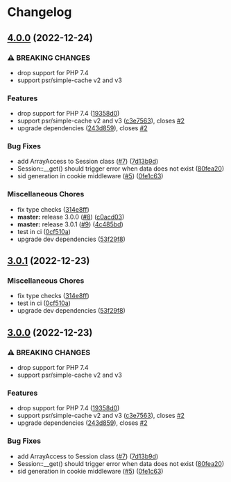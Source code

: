 # Changelog

## [4.0.0](https://github.com/yani/php-session/compare/v3.0.1...v4.0.0) (2022-12-24)


### ⚠ BREAKING CHANGES

* drop support for PHP 7.4
* support psr/simple-cache v2 and v3

### Features

* drop support for PHP 7.4 ([19358d0](https://github.com/yani/php-session/commit/19358d039685beca8c8ec14e8cba260aeacdc0fa))
* support psr/simple-cache v2 and v3 ([c3e7563](https://github.com/yani/php-session/commit/c3e756337fe2de35270201cf9a9271d42bc3b4ee)), closes [#2](https://github.com/yani/php-session/issues/2)
* upgrade dependencies ([243d859](https://github.com/yani/php-session/commit/243d859028fdfa0f4be4c8761f63a364b0f0e7f2)), closes [#2](https://github.com/yani/php-session/issues/2)


### Bug Fixes

* add ArrayAccess to Session class ([#7](https://github.com/yani/php-session/issues/7)) ([7d13b9d](https://github.com/yani/php-session/commit/7d13b9dd1fea5243f382ad51802146e5d60c963e))
* Session::__get() should trigger error when data does not exist ([80fea20](https://github.com/yani/php-session/commit/80fea2000d4d4bb624c8e3fecc196a6ba4697899))
* sid generation in cookie middleware ([#5](https://github.com/yani/php-session/issues/5)) ([0fe1c63](https://github.com/yani/php-session/commit/0fe1c6322a46acf0b2ce9e4e7072e80563e28279))


### Miscellaneous Chores

* fix type checks ([314e8ff](https://github.com/yani/php-session/commit/314e8ff682484819e10e0cf0c63f4d1fb050617a))
* **master:** release 3.0.0 ([#8](https://github.com/yani/php-session/issues/8)) ([c0acd03](https://github.com/yani/php-session/commit/c0acd0399df2475a51edbc5b46d3231c52f469f7))
* **master:** release 3.0.1 ([#9](https://github.com/yani/php-session/issues/9)) ([4c485bd](https://github.com/yani/php-session/commit/4c485bd363ad46f90788cb886aebc6ad03ee198b))
* test in ci ([0cf510a](https://github.com/yani/php-session/commit/0cf510a9fab5899e2bef2c94b6d5207d517ae932))
* upgrade dev dependencies ([53f29f8](https://github.com/yani/php-session/commit/53f29f8b3d3a97ee4f8a8a7d6c1df17e1458dfe6))

## [3.0.1](https://github.com/compwright/php-session/compare/v3.0.0...v3.0.1) (2022-12-23)


### Miscellaneous Chores

* fix type checks ([314e8ff](https://github.com/compwright/php-session/commit/314e8ff682484819e10e0cf0c63f4d1fb050617a))
* test in ci ([0cf510a](https://github.com/compwright/php-session/commit/0cf510a9fab5899e2bef2c94b6d5207d517ae932))
* upgrade dev dependencies ([53f29f8](https://github.com/compwright/php-session/commit/53f29f8b3d3a97ee4f8a8a7d6c1df17e1458dfe6))

## [3.0.0](https://github.com/compwright/php-session/compare/v2.0.0...v3.0.0) (2022-12-23)


### ⚠ BREAKING CHANGES

* drop support for PHP 7.4
* support psr/simple-cache v2 and v3

### Features

* drop support for PHP 7.4 ([19358d0](https://github.com/compwright/php-session/commit/19358d039685beca8c8ec14e8cba260aeacdc0fa))
* support psr/simple-cache v2 and v3 ([c3e7563](https://github.com/compwright/php-session/commit/c3e756337fe2de35270201cf9a9271d42bc3b4ee)), closes [#2](https://github.com/compwright/php-session/issues/2)
* upgrade dependencies ([243d859](https://github.com/compwright/php-session/commit/243d859028fdfa0f4be4c8761f63a364b0f0e7f2)), closes [#2](https://github.com/compwright/php-session/issues/2)


### Bug Fixes

* add ArrayAccess to Session class ([#7](https://github.com/compwright/php-session/issues/7)) ([7d13b9d](https://github.com/compwright/php-session/commit/7d13b9dd1fea5243f382ad51802146e5d60c963e))
* Session::__get() should trigger error when data does not exist ([80fea20](https://github.com/compwright/php-session/commit/80fea2000d4d4bb624c8e3fecc196a6ba4697899))
* sid generation in cookie middleware ([#5](https://github.com/compwright/php-session/issues/5)) ([0fe1c63](https://github.com/compwright/php-session/commit/0fe1c6322a46acf0b2ce9e4e7072e80563e28279))
